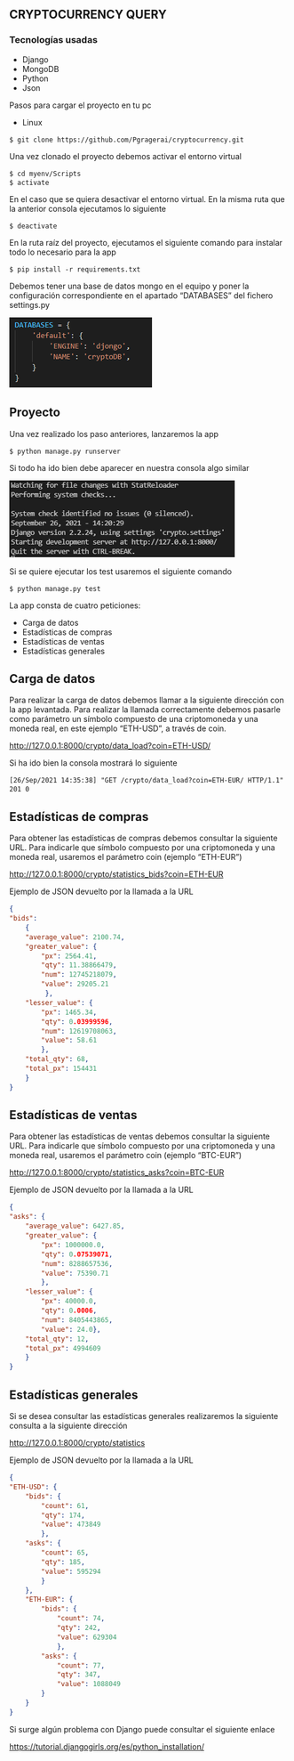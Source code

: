 ## CRYPTOCURRENCY QUERY #

### Tecnologías usadas

* Django
* MongoDB
* Python
* Json

Pasos para cargar el proyecto en tu pc 

* Linux

```console
$ git clone https://github.com/Pgragerai/cryptocurrency.git
```

Una vez clonado el proyecto debemos activar el entorno virtual 

```console
$ cd myenv/Scripts
$ activate
```

En el caso que se quiera desactivar el entorno virtual. En la misma ruta que la anterior consola ejecutamos lo siguiente 

```console
$ deactivate
```

En la ruta raíz del proyecto, ejecutamos el siguiente comando para instalar todo lo necesario para la app

```console
$ pip install -r requirements.txt
```

Debemos tener una base de datos mongo en el equipo y poner la configuración correspondiente en el apartado “DATABASES” del fichero settings.py

![alt text](project-img/settings.png)

## Proyecto

Una vez realizado los paso anteriores, lanzaremos la app

```console
$ python manage.py runserver   
```

Si todo ha ido bien debe aparecer en nuestra consola algo similar

![alt text](project-img/consola1.png)

Si se quiere ejecutar los test usaremos el siguiente comando

```console
$ python manage.py test 
```

La app consta de cuatro peticiones: 

* Carga de datos
* Estadísticas de compras
* Estadísticas de ventas
* Estadísticas generales

## Carga de datos

Para realizar la carga de datos debemos llamar a la siguiente dirección con la app levantada. Para realizar la llamada correctamente debemos pasarle como parámetro un símbolo compuesto de una criptomoneda y una moneda real, en este ejemplo “ETH-USD”, a través de coin.

http://127.0.0.1:8000/crypto/data_load?coin=ETH-USD/

Si ha ido bien la consola mostrará lo siguiente

```console
[26/Sep/2021 14:35:38] "GET /crypto/data_load?coin=ETH-EUR/ HTTP/1.1" 201 0
```

## Estadísticas de compras

Para obtener las estadísticas de compras debemos consultar la siguiente URL. Para indicarle que símbolo compuesto por una criptomoneda y una moneda real, usaremos el parámetro coin (ejemplo “ETH-EUR”)

http://127.0.0.1:8000/crypto/statistics_bids?coin=ETH-EUR

Ejemplo de JSON devuelto por la llamada a la URL

```json
{
"bids":
    {
    "average_value": 2100.74,
    "greater_value": {
        "px": 2564.41, 
        "qty": 11.38866479, 
        "num": 12745218079, 
        "value": 29205.21
         }, 
    "lesser_value": {
        "px": 1465.34,
        "qty": 0.03999596,
        "num": 12619708063,
        "value": 58.61
        },
    "total_qty": 68,
    "total_px": 154431
    }
}
```

## Estadísticas de ventas

Para obtener las estadísticas de ventas debemos consultar la siguiente URL. Para indicarle que símbolo compuesto por una criptomoneda y una moneda real, usaremos el parámetro coin (ejemplo “BTC-EUR”)

http://127.0.0.1:8000/crypto/statistics_asks?coin=BTC-EUR

Ejemplo de JSON devuelto por la llamada a la URL

```json
{
"asks": {
    "average_value": 6427.85,
    "greater_value": {
        "px": 1000000.0,
        "qty": 0.07539071,
        "num": 8288657536,
        "value": 75390.71
        },
    "lesser_value": {
        "px": 40000.0,
        "qty": 0.0006,
        "num": 8405443865,
        "value": 24.0},
    "total_qty": 12,
    "total_px": 4994609
    }
}
```

## Estadísticas generales

Si se desea consultar las estadísticas generales realizaremos la siguiente consulta a la siguiente dirección 

http://127.0.0.1:8000/crypto/statistics

Ejemplo de JSON devuelto por la llamada a la URL

```json
{
"ETH-USD": {
    "bids": {
        "count": 61,
        "qty": 174,
        "value": 473849
        }, 
    "asks": {
        "count": 65,
        "qty": 185,
        "value": 595294
        }
    },
    "ETH-EUR": {
        "bids": {
            "count": 74,
            "qty": 242,
            "value": 629304
            },
        "asks": {
            "count": 77,
            "qty": 347,
            "value": 1088049
        }
    }
}
```

Si surge algún problema con Django puede consultar el siguiente enlace

https://tutorial.djangogirls.org/es/python_installation/


